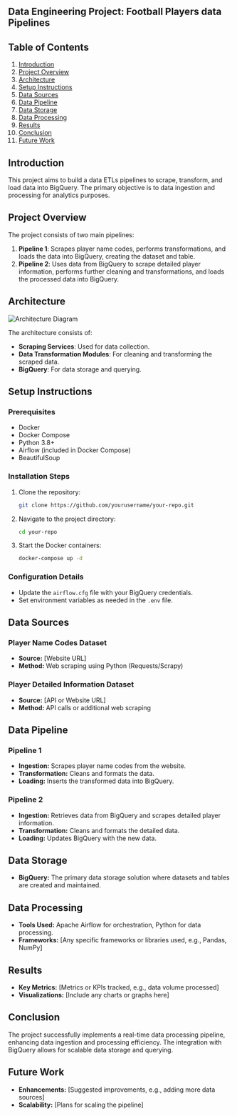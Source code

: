 ## Data Engineering Project: Football Players data Pipelines

## Table of Contents
1. [Introduction](#introduction)
2. [Project Overview](#project-overview)
3. [Architecture](#architecture)
4. [Setup Instructions](#setup-instructions)
5. [Data Sources](#data-sources)
6. [Data Pipeline](#data-pipeline)
7. [Data Storage](#data-storage)
8. [Data Processing](#data-processing)
9. [Results](#results)
10. [Conclusion](#conclusion)
11. [Future Work](#future-work)

## Introduction
This project aims to build a data ETLs pipelines to scrape, transform, and load data into BigQuery. The primary objective is to data ingestion and processing for analytics purposes.

## Project Overview
The project consists of two main pipelines:
1. **Pipeline 1**: Scrapes player name codes, performs transformations, and loads the data into BigQuery, creating the dataset and table.
2. **Pipeline 2**: Uses data from BigQuery to scrape detailed player information, performs further cleaning and transformations, and loads the processed data into BigQuery.

## Architecture
![Architecture Diagram](path/to/architecture-diagram.png)

The architecture consists of:
- **Scraping Services**: Used for data collection.
- **Data Transformation Modules**: For cleaning and transforming the scraped data.
- **BigQuery**: For data storage and querying.

## Setup Instructions

### Prerequisites
- Docker
- Docker Compose
- Python 3.8+
- Airflow (included in Docker Compose)
- BeautifulSoup

### Installation Steps
1. Clone the repository:
   ```bash
   git clone https://github.com/yourusername/your-repo.git
   ```
2. Navigate to the project directory:
   ```bash
   cd your-repo
   ```
3. Start the Docker containers:
   ```bash
   docker-compose up -d
   ```

### Configuration Details
- Update the `airflow.cfg` file with your BigQuery credentials.
- Set environment variables as needed in the `.env` file.

## Data Sources

### Player Name Codes Dataset
- **Source:** [Website URL]
- **Method:** Web scraping using Python (Requests/Scrapy)

### Player Detailed Information Dataset
- **Source:** [API or Website URL]
- **Method:** API calls or additional web scraping

## Data Pipeline

### Pipeline 1
- **Ingestion:** Scrapes player name codes from the website.
- **Transformation:** Cleans and formats the data.
- **Loading:** Inserts the transformed data into BigQuery.

### Pipeline 2
- **Ingestion:** Retrieves data from BigQuery and scrapes detailed player information.
- **Transformation:** Cleans and formats the detailed data.
- **Loading:** Updates BigQuery with the new data.

## Data Storage
- **BigQuery:** The primary data storage solution where datasets and tables are created and maintained.

## Data Processing
- **Tools Used:** Apache Airflow for orchestration, Python for data processing.
- **Frameworks:** [Any specific frameworks or libraries used, e.g., Pandas, NumPy]

## Results
- **Key Metrics:** [Metrics or KPIs tracked, e.g., data volume processed]
- **Visualizations:** [Include any charts or graphs here]

## Conclusion
The project successfully implements a real-time data processing pipeline, enhancing data ingestion and processing efficiency. The integration with BigQuery allows for scalable data storage and querying.

## Future Work
- **Enhancements:** [Suggested improvements, e.g., adding more data sources]
- **Scalability:** [Plans for scaling the pipeline]
